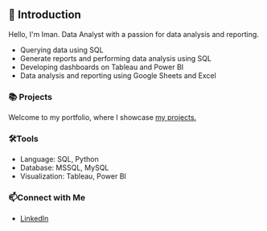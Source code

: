 <!--
**imanfg/imanfg** is a ✨ _special_ ✨ repository because its `README.md` (this file) appears on your GitHub profile.

Here are some ideas to get you started:

- 🔭 I’m currently working on ...
- 🌱 I’m currently learning ...
- 👯 I’m looking to collaborate on ...
- 🤔 I’m looking for help with ...
- 💬 Ask me about ...
- 📫 How to reach me: ...
- 😄 Pronouns: ...
- ⚡ Fun fact: ...
-->

## 👋 Introduction
Hello, I'm Iman. Data Analyst with a passion for data analysis and reporting. <!--query optimization, database design, and data modelling.--> 
- Querying data using SQL
- Generate reports and performing data analysis using SQL
- Developing dashboards on Tableau and Power BI
- Data analysis and reporting using Google Sheets and Excel


### 📚 Projects
 Welcome to my portfolio, where I showcase 
 [my projects.](https://github.com/imanfg/Data-Portfolio/blob/main/README.md)


### 🛠️Tools
- Language: SQL, Python
- Database: MSSQL, MySQL
- Visualization: Tableau, Power BI


### 📫Connect with Me
- [LinkedIn](https://www.linkedin.com/in/imanfghani/)        


<!--

### Color Reference

| Color             | Hex                                                                |
| ----------------- | ------------------------------------------------------------------ |
| Example Color | ![#0a192f](https://via.placeholder.com/10/0a192f?text=+) #0a192f |
| Example Color | ![#f8f8f8](https://via.placeholder.com/10/f8f8f8?text=+) #f8f8f8 |
| Example Color | ![#00b48a](https://via.placeholder.com/10/00b48a?text=+) #00b48a |
| Example Color | ![#00d1a0](https://via.placeholder.com/10/00b48a?text=+) #00d1a0 |

-->



